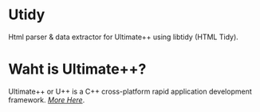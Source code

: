 # Utidy
 Html parser & data extractor for Ultimate++ using libtidy (HTML Tidy).
# Waht is Ultimate++?
 Ultimate++ or U++ is a C++ cross-platform rapid application development framework. *[More Here](https://github.com/ultimatepp/ultimatepp)*.